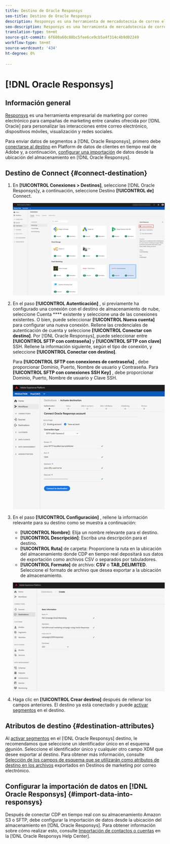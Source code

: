 ```yaml
---
title: Destino de Oracle Responsys
seo-title: Destino de Oracle Responsys
description: Responsys es una herramienta de mercadotecnia de correo electrónico empresarial para campañas de mercadotecnia entre canales ofrecidas por Oracle para personalizar las interacciones entre correo electrónico, dispositivos móviles, visualización y redes sociales.
seo-description: Responsys es una herramienta de mercadotecnia de correo electrónico empresarial para campañas de mercadotecnia entre canales ofrecidas por Oracle para personalizar las interacciones entre correo electrónico, dispositivos móviles, visualización y redes sociales.
translation-type: tm+mt
source-git-commit: 6f680a60c88bc5fee6ce9cb5a4f314c4b9d02249
workflow-type: tm+mt
source-wordcount: '434'
ht-degree: 0%

---
```



# [!DNL Oracle Responsys]

## Información general

[Responsys](https://www.oracle.com/marketingcloud/products/cross-channel-orchestration/) es una herramienta empresarial de marketing por correo electrónico para campañas de marketing entre canales ofrecida por [!DNL Oracle] para personalizar las interacciones entre correo electrónico, dispositivos móviles, visualización y redes sociales.

Para enviar datos de segmentos a [!DNL Oracle Responsys], primero debe [conectarse al destino](#connect-destination) en Platform de datos de clientes en tiempo real de Adobe y, a continuación, [configurar una importación](#import-data-into-responsys) de datos desde la ubicación del almacenamiento en [!DNL Oracle Responsys].

## Destino de Connect {#connect-destination}

1. En **[!UICONTROL Conexiones > Destinos]**, seleccione [!DNL Oracle Responsys]y, a continuación, seleccione Destino **[!UICONTROL de]** Connect.

   ![Conectar a Responsys](/help/rtcdp/destinations/assets/connect-oracle-responsys.png)

2. En el paso **[!UICONTROL Autenticación]** , si previamente ha configurado una conexión con el destino de almacenamiento de nube, seleccione Cuenta **** existente y seleccione una de las conexiones existentes. O bien, puede seleccionar **[!UICONTROL Nueva cuenta]** para configurar una nueva conexión. Rellene las credenciales de autenticación de cuenta y seleccione **[!UICONTROL Conectar con destino]**. Por [!DNL Oracle Responsys], puede seleccionar entre **[!UICONTROL SFTP con contraseña]** y **[!UICONTROL SFTP con clave]** SSH. Rellene la información siguiente, según el tipo de conexión, y seleccione **[!UICONTROL Conectar con destino]**.

   Para **[!UICONTROL SFTP con conexiones de contraseña]** , debe proporcionar Dominio, Puerto, Nombre de usuario y Contraseña.
Para **[!UICONTROL SFTP con conexiones SSH Key]** , debe proporcionar Dominio, Puerto, Nombre de usuario y Clave SSH.

   ![Rellenar información de Responsys](/help/rtcdp/destinations/assets/responsys-authentication.png)

3. En el paso **[!UICONTROL Configuración]** , rellene la información relevante para su destino como se muestra a continuación:
   * **[!UICONTROL Nombre]**: Elija un nombre relevante para el destino.
   * **[!UICONTROL Descripción]**: Escriba una descripción para el destino.
   * **[!UICONTROL Ruta]** de carpeta: Proporcione la ruta en la ubicación del almacenamiento donde CDP en tiempo real depositará sus datos de exportación como archivos CSV o separados por tabuladores.
   * **[!UICONTROL Formato]** de archivo: **CSV** o **TAB_DELIMITED**. Seleccione el formato de archivo que desea exportar a la ubicación de almacenamiento.

   ![Información básica de Responsys](/help/rtcdp/destinations/assets/responsys-basic-information.png)

4. Haga clic en **[!UICONTROL Crear destino]** después de rellenar los campos anteriores. El destino ya está conectado y puede [activar segmentos](/help/rtcdp/destinations/activate-destinations.md) en el destino.

## Atributos de destino {#destination-attributes}

Al [activar segmentos](/help/rtcdp/destinations/activate-destinations.md) en el [!DNL Oracle Responsys] destino, le recomendamos que seleccione un identificador único en el esquema [de](../../profile/home.md#profile-fragments-and-union-schemas)unión. Seleccione el identificador único y cualquier otro campo XDM que desee exportar al destino. Para obtener más información, consulte [Selección de los campos de esquema que se utilizarán como atributos de destino en los archivos](/help/rtcdp/destinations/email-marketing-destinations.md#destination-attributes) exportados en Destinos de marketing por correo electrónico.

## Configurar la importación de datos en [!DNL Oracle Responsys] {#import-data-into-responsys}

Después de conectar CDP en tiempo real con su almacenamiento Amazon S3 o SFTP, debe configurar la importación de datos desde la ubicación del almacenamiento en [!DNL Oracle Responsys]. Para obtener información sobre cómo realizar esto, consulte [Importación de contactos o cuentas](https://docs.oracle.com/cloud/latest/marketingcs_gs/OMCEA/Connect_WizardUpload.htm) en la [!DNL Oracle Responsys Help Center].